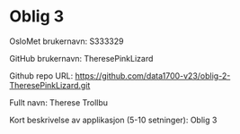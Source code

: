 Oblig 3
=======
OsloMet brukernavn: S333329

GitHub brukernavn: TheresePinkLizard

Github repo URL: https://github.com/data1700-v23/oblig-2-TheresePinkLizard.git

Fullt navn: Therese Trollbu

Kort beskrivelse av applikasjon (5-10 setninger):
Oblig 3